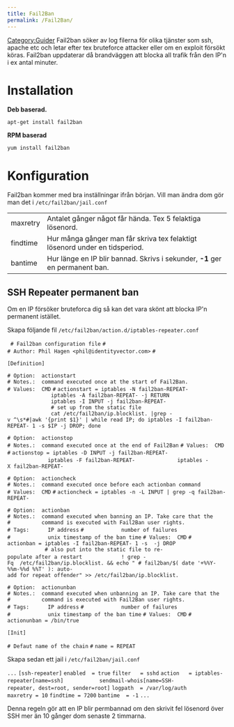 ```yaml
---
title: Fail2Ban
permalink: /Fail2Ban/
---
```


[Category:Guider](/Category:Guider "wikilink") Fail2ban söker av log
filerna för olika tjänster som ssh, apache etc och letar efter tex
bruteforce attacker eller om en exploit försökt köras. Fail2ban
uppdaterar då brandväggen att blocka all trafik från den IP'n i ex antal
minuter.

Installation
============

**Deb baserad.**

`apt-get install fail2ban`

**RPM baserad**

`yum install fail2ban`

Konfiguration
=============

Fail2ban kommer med bra inställningar ifrån början. Vill man ändra dom
gör man det i `/etc/fail2ban/jail.conf`

|          |                                                                              |
|----------|------------------------------------------------------------------------------|
| maxretry | Antalet gånger något får hända. Tex 5 felaktiga lösenord.                    |
| findtime | Hur många gånger man får skriva tex felaktigt lösenord under en tidsperiod.  |
| bantime  | Hur länge en IP blir bannad. Skrivs i sekunder, **-1** ger en permanent ban. |

SSH Repeater permanent ban
--------------------------

Om en IP försöker bruteforca dig så kan det vara skönt att blocka IP'n
permanent istället.

Skapa följande fil `/etc/fail2ban/action.d/iptables-repeater.conf`

` # Fail2ban configuration file`
`#`
`# Author: Phil Hagen <phil@identityvector.com>`
`#`

`[Definition]`

`# Option:  actionstart`
`# Notes.:  command executed once at the start of Fail2Ban.`
`# Values:  CMD`
`#`
`actionstart = iptables -N fail2ban-REPEAT-`<name>
`              iptables -A fail2ban-REPEAT-`<name>` -j RETURN`
`              iptables -I INPUT -j fail2ban-REPEAT-`<name>
`              # set up from the static file`
`              cat /etc/fail2ban/ip.blocklist.`<name>` |grep -v ^\s*#|awk '{print $1}' | while read IP; do iptables -I fail2ban-REPEAT-`<name>` 1 -s $IP -j DROP; done`

`# Option:  actionstop`
`# Notes.:  command executed once at the end of Fail2Ban`
`# Values:  CMD`
`#`
`actionstop = iptables -D INPUT -j fail2ban-REPEAT-`<name>
`             iptables -F fail2ban-REPEAT-`<name>
`             iptables -X fail2ban-REPEAT-`<name>

`# Option:  actioncheck`
`# Notes.:  command executed once before each actionban command`
`# Values:  CMD`
`#`
`actioncheck = iptables -n -L INPUT | grep -q fail2ban-REPEAT-`<name>

`# Option:  actionban`
`# Notes.:  command executed when banning an IP. Take care that the`
`#          command is executed with Fail2Ban user rights.`
`# Tags:    `<ip>`  IP address`
`#          `<failures>`  number of failures`
`#          `<time>`  unix timestamp of the ban time`
`# Values:  CMD`
`#`
`actionban = iptables -I fail2ban-REPEAT-`<name>` 1 -s `<ip>` -j DROP`
`            # also put into the static file to re-populate after a restart`
`            ! grep -Fq `<ip>` /etc/fail2ban/ip.blocklist.`<name>` && echo "`<ip>` # fail2ban/$( date '+%%Y-%%m-%%d %%T' ): auto-add for repeat offender" >> /etc/fail2ban/ip.blocklist.`<name>

`# Option:  actionunban`
`# Notes.:  command executed when unbanning an IP. Take care that the`
`#          command is executed with Fail2Ban user rights.`
`# Tags:    `<ip>`  IP address`
`#          `<failures>`  number of failures`
`#          `<time>`  unix timestamp of the ban time`
`# Values:  CMD`
`#`
`actionunban = /bin/true`

`[Init]`

`# Defaut name of the chain`
`#`
`name = REPEAT`

Skapa sedan ett jail i `/etc/fail2ban/jail.conf`

`...`
`[ssh-repeater]`
`enabled  = true`
`filter   = sshd`
`action   = iptables-repeater[name=ssh]`
`           sendmail-whois[name=SSH-repeater, dest=root, sender=root]`
`logpath  = /var/log/auth`
`maxretry = 10`
`findtime = 7200`
`bantime  = -1`
`...`

Denna regeln gör att en IP blir permbannad om den skrivit fel lösenord
över SSH mer än 10 gånger dom senaste 2 timmarna.